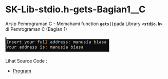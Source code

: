 # SK-Lib-stdio.h-gets-Bagian1__C
Arsip Pemrograman C - Memahami function <code><b>gets()</b></code>pada Library <code><b>&lt;stdio.h></b></code> di Pemrograman C (Bagian 1)<br><br>
<img src="https://github.com/RizkyKhapidsyah/SK-Lib-stdio.h-gets-Bagian1__C/blob/master/SK-Lib-stdio.h-gets-Bagian1__C/x64/result/001.PNG"><br><br>
Lihat Source Code : <br>
- <a href="https://github.com/RizkyKhapidsyah/SK-Lib-stdio.h-gets-Bagian1__C/blob/master/SK-Lib-stdio.h-gets-Bagian1__C/Source.c">Program</a>
